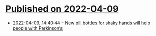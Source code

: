 # [Published on 2022-04-09](index.md)

* [2022-04-09, 14:40:44](https://news.ycombinator.com/item?id=30968440) - [New pill bottles for shaky hands will help people with Parkinson’s](https://nerdbot.com/2021/01/09/tiktok-pill-bottles-for-shaky-hands-parkinsons/)
